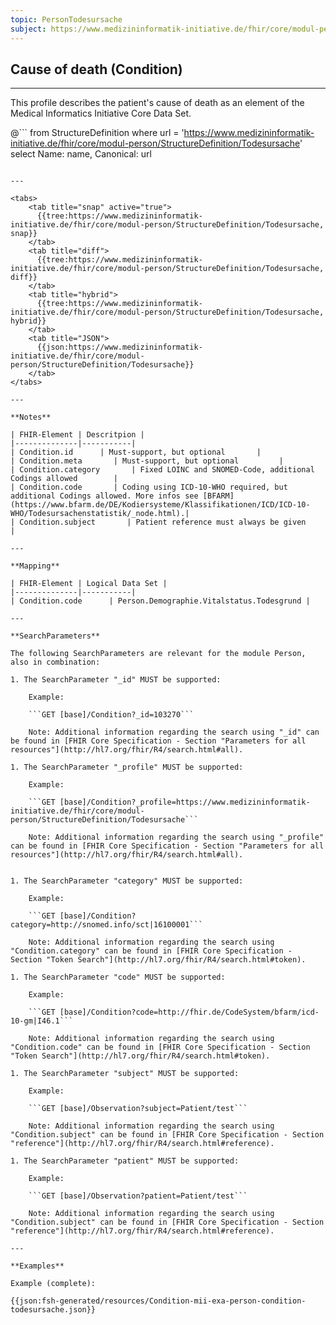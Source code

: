 ```yaml
---
topic: PersonTodesursache
subject: https://www.medizininformatik-initiative.de/fhir/core/modul-person/StructureDefinition/Todesursache
---
```


## Cause of death (Condition)

---

This profile describes the patient's cause of death as an element of the Medical Informatics Initiative Core Data Set.

@```
from StructureDefinition where url = 'https://www.medizininformatik-initiative.de/fhir/core/modul-person/StructureDefinition/Todesursache' select Name: name, Canonical: url
```

---

<tabs>
    <tab title="snap" active="true">
      {{tree:https://www.medizininformatik-initiative.de/fhir/core/modul-person/StructureDefinition/Todesursache, snap}}
    </tab>
    <tab title="diff">
      {{tree:https://www.medizininformatik-initiative.de/fhir/core/modul-person/StructureDefinition/Todesursache, diff}}
    </tab>
    <tab title="hybrid">
      {{tree:https://www.medizininformatik-initiative.de/fhir/core/modul-person/StructureDefinition/Todesursache, hybrid}}
    </tab>
    <tab title="JSON">
      {{json:https://www.medizininformatik-initiative.de/fhir/core/modul-person/StructureDefinition/Todesursache}}
    </tab>
</tabs>

---

**Notes**

| FHIR-Element | Descritpion |
|--------------|-----------|
| Condition.id      | Must-support, but optional       |
| Condition.meta       | Must-support, but optional         |
| Condition.category       | Fixed LOINC and SNOMED-Code, additional Codings allowed        |
| Condition.code       | Coding using ICD-10-WHO required, but additional Codings allowed. More infos see [BFARM](https://www.bfarm.de/DE/Kodiersysteme/Klassifikationen/ICD/ICD-10-WHO/Todesursachenstatistik/_node.html).|
| Condition.subject       | Patient reference must always be given          |

---

**Mapping**

| FHIR-Element | Logical Data Set |
|--------------|-----------|
| Condition.code      | Person.Demographie.Vitalstatus.Todesgrund |

---

**SearchParameters**

The following SearchParameters are relevant for the module Person, also in combination:

1. The SearchParameter "_id" MUST be supported:

    Example:

    ```GET [base]/Condition?_id=103270```

    Note: Additional information regarding the search using "_id" can be found in [FHIR Core Specification - Section "Parameters for all resources"](http://hl7.org/fhir/R4/search.html#all).

1. The SearchParameter "_profile" MUST be supported:

    Example:

    ```GET [base]/Condition?_profile=https://www.medizininformatik-initiative.de/fhir/core/modul-person/StructureDefinition/Todesursache```

    Note: Additional information regarding the search using "_profile" can be found in [FHIR Core Specification - Section "Parameters for all resources"](http://hl7.org/fhir/R4/search.html#all).


1. The SearchParameter "category" MUST be supported:

    Example:

    ```GET [base]/Condition?category=http://snomed.info/sct|16100001```

    Note: Additional information regarding the search using "Condition.category" can be found in [FHIR Core Specification - Section "Token Search"](http://hl7.org/fhir/R4/search.html#token).

1. The SearchParameter "code" MUST be supported:

    Example:

    ```GET [base]/Condition?code=http://fhir.de/CodeSystem/bfarm/icd-10-gm|I46.1```

    Note: Additional information regarding the search using "Condition.code" can be found in [FHIR Core Specification - Section "Token Search"](http://hl7.org/fhir/R4/search.html#token).

1. The SearchParameter "subject" MUST be supported:

    Example:

    ```GET [base]/Observation?subject=Patient/test```

    Note: Additional information regarding the search using "Condition.subject" can be found in [FHIR Core Specification - Section "reference"](http://hl7.org/fhir/R4/search.html#reference).

1. The SearchParameter "patient" MUST be supported:

    Example:

    ```GET [base]/Observation?patient=Patient/test```

    Note: Additional information regarding the search using "Condition.subject" can be found in [FHIR Core Specification - Section "reference"](http://hl7.org/fhir/R4/search.html#reference).

---

**Examples**

Example (complete):

{{json:fsh-generated/resources/Condition-mii-exa-person-condition-todesursache.json}}